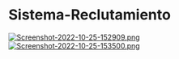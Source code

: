 # Sistema-Reclutamiento
[![Screenshot-2022-10-25-152909.png](https://i.postimg.cc/PxMVSQKD/Screenshot-2022-10-25-152909.png)](https://postimg.cc/jwLh5Npq)
[![Screenshot-2022-10-25-153500.png](https://i.postimg.cc/rpwBRmTc/Screenshot-2022-10-25-153500.png)](https://postimg.cc/18bCLy4Y)
